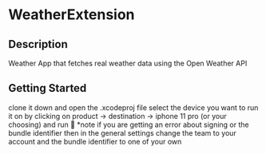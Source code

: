 # WeatherExtension

## Description
Weather App that fetches real weather data using the Open Weather API


## Getting Started
clone it down and open the .xcodeproj file 
select the device you want to run it on by clicking on product -> destination -> iphone 11 pro (or your choosing)
and run 🎉
*note if you are getting an error about signing or the bundle identifier
then in the general settings change the team to your account and the bundle identifier to one of your own 

